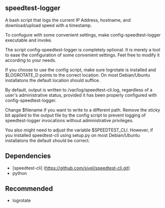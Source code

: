 speedtest-logger
----------------
A bash script that logs the current IP Address, hostname, and download/upload speed with a timestamp.


To confugure with some convenient settings, make config-speedtest-logger executable and invoke.

The script config-speedtest-logger is completely optional. It is merely a tool to ease the
configuration of some convenient settings. Feel free to modify it according to your needs.

If you choose to use the config script, make sure logrotate is installed and $LOGROTATE_D
points to the correct location. On most Debian/Ubuntu installatons the default location should suffice.

By default, output is written to /var/log/speedtest-cli.log, regardless of a user's administrative
status, provided it has been properly configured with config-speedtest-logger.

Change $filename if you want to write to a different path.
Remove the sticky bit applied to the output file by the config script to prevent logging of
speedtest-logger invocations without administrative privileges. 

You also might need to adjust the variable $SPEEDTEST_CLI.
However, if you installed speedtest-cli using setup.py on most Debian/Ubuntu installatons the default should be correct.


Dependencies
------------
- [speedtest-cli] (https://github.com/sivel/speedtest-cli.git)
- python

Recommended
-----------
- logrotate
